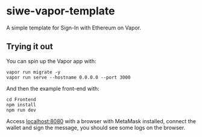 # siwe-vapor-template
A simple template for Sign-In with Ethereum on Vapor.

## Trying it out
You can spin up the Vapor app with:
```shell
vapor run migrate -y
vapor run serve --hostname 0.0.0.0 --port 3000
```

And then the example front-end with:
```shell
cd Frontend
npm install
npm run dev
```

Access [localhost:8080](http://localhost:8080) with a browser with MetaMask installed, connect the wallet and sign the message, you should see some logs on the browser.